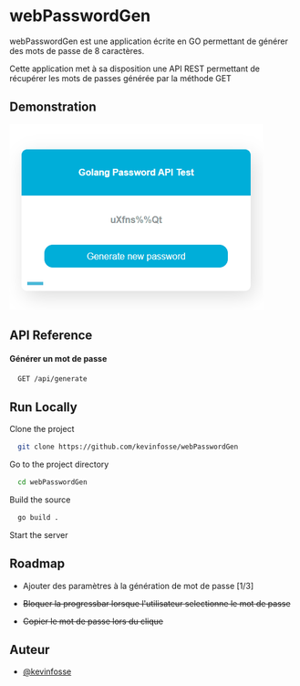 
# webPasswordGen

webPasswordGen est une application écrite en GO permettant de générer des mots de passe de 8 caractères.

Cette application met à sa disposition une API REST permettant de récupérer les mots de passes générée par la méthode GET




## Demonstration


![](demo/Animation.gif)
## API Reference

#### Générer un mot de passe

```http
  GET /api/generate
```

## Run Locally

Clone the project

```bash
  git clone https://github.com/kevinfosse/webPasswordGen
```

Go to the project directory

```bash
  cd webPasswordGen
```

Build the source

```bash
  go build .
```

Start the server



## Roadmap

- Ajouter des paramètres à la génération de mot de passe [1/3] 

- ~~Bloquer la progressbar lorsque l'utilisateur selectionne le mot de passe~~

- ~~Copier le mot de passe lors du clique~~




## Auteur

- [@kevinfosse](https://www.github.com/kevinfosse)

